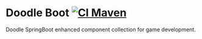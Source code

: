 # Doodle Boot [![CI Maven](https://github.com/org-doodle/doodle-boot/actions/workflows/ci-maven.yml/badge.svg)](https://github.com/org-doodle/doodle-boot/actions/workflows/ci-maven.yml)
Doodle SpringBoot enhanced component collection for game development.
